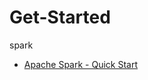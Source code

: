 # Get-Started

spark
* [Apache Spark - Quick Start](https://github.com/hansung-dev/Get-Started/blob/main/spark/Apache%20Spark%20-%20Quick%20Start.md)